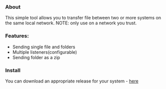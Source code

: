 ### About

This simple tool allows you to transfer file between two or more systems on the same local network. NOTE: only use on a network you trust.

### Features:

- Sending single file and folders
- Multiple listeners(configurable)
- Sending folder as a zip

### Install

You can download an appropriate release for your system - [here](https://github.com/knightfall22/nin/releases/tag/beta)

